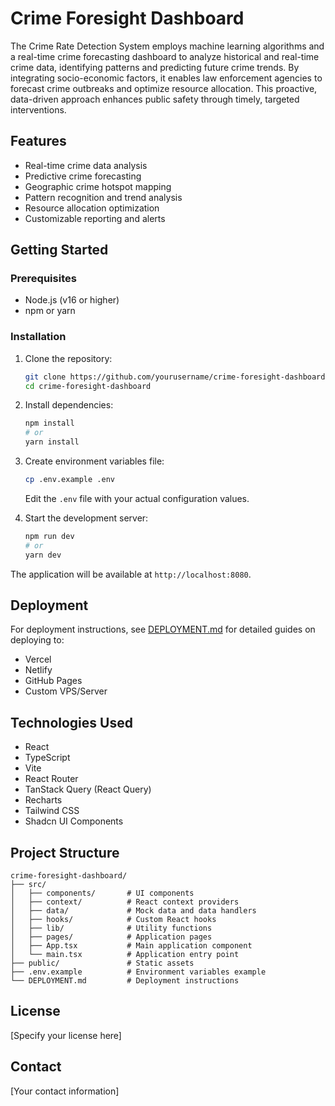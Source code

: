 
# Crime Foresight Dashboard

The Crime Rate Detection System employs machine learning algorithms and a real-time crime forecasting dashboard to analyze historical and real-time crime data, identifying patterns and predicting future crime trends. By integrating socio-economic factors, it enables law enforcement agencies to forecast crime outbreaks and optimize resource allocation. This proactive, data-driven approach enhances public safety through timely, targeted interventions.

## Features

- Real-time crime data analysis
- Predictive crime forecasting
- Geographic crime hotspot mapping
- Pattern recognition and trend analysis
- Resource allocation optimization
- Customizable reporting and alerts

## Getting Started

### Prerequisites

- Node.js (v16 or higher)
- npm or yarn

### Installation

1. Clone the repository:
   ```bash
   git clone https://github.com/yourusername/crime-foresight-dashboard.git
   cd crime-foresight-dashboard
   ```

2. Install dependencies:
   ```bash
   npm install
   # or
   yarn install
   ```

3. Create environment variables file:
   ```bash
   cp .env.example .env
   ```
   Edit the `.env` file with your actual configuration values.

4. Start the development server:
   ```bash
   npm run dev
   # or
   yarn dev
   ```

The application will be available at `http://localhost:8080`.

## Deployment

For deployment instructions, see [DEPLOYMENT.md](./DEPLOYMENT.md) for detailed guides on deploying to:
- Vercel
- Netlify
- GitHub Pages
- Custom VPS/Server

## Technologies Used

- React
- TypeScript
- Vite
- React Router
- TanStack Query (React Query)
- Recharts
- Tailwind CSS
- Shadcn UI Components

## Project Structure

```
crime-foresight-dashboard/
├── src/
│   ├── components/       # UI components
│   ├── context/          # React context providers
│   ├── data/             # Mock data and data handlers
│   ├── hooks/            # Custom React hooks
│   ├── lib/              # Utility functions
│   ├── pages/            # Application pages
│   ├── App.tsx           # Main application component
│   └── main.tsx          # Application entry point
├── public/               # Static assets
├── .env.example          # Environment variables example
└── DEPLOYMENT.md         # Deployment instructions
```

## License

[Specify your license here]

## Contact

[Your contact information]
